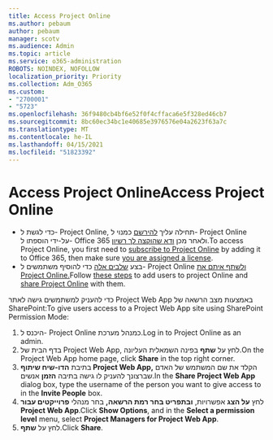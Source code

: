 ```yaml
---
title: Access Project Online
ms.author: pebaum
author: pebaum
manager: scotv
ms.audience: Admin
ms.topic: article
ms.service: o365-administration
ROBOTS: NOINDEX, NOFOLLOW
localization_priority: Priority
ms.collection: Adm_O365
ms.custom:
- "2700001"
- "5723"
ms.openlocfilehash: 36f9480cb4bf6e52f0f4cffaca6e5f328ed46cb7
ms.sourcegitcommit: 8bc60ec34bc1e40685e3976576e04a2623f63a7c
ms.translationtype: MT
ms.contentlocale: he-IL
ms.lasthandoff: 04/15/2021
ms.locfileid: "51823392"
---
```

# <a name="access-project-online"></a><span data-ttu-id="9f381-102">Access Project Online</span><span class="sxs-lookup"><span data-stu-id="9f381-102">Access Project Online</span></span>

- <span data-ttu-id="9f381-103">כדי לגשת ל- Project Online, תחילה עליך [להירשם](https://docs.microsoft.com/ProjectOnline/get-started-with-project-online) כמנוי ל- Project Online על-ידי הוספתו ל- Office 365 ולאחר מכן [ודא שהוקצה לך רשיון](https://docs.microsoft.com/ProjectOnline/step-1-sign-up-for-project-online#next-make-sure-you-can-get-in).</span><span class="sxs-lookup"><span data-stu-id="9f381-103">To access Project Online, you first need to [subscribe to Project Online](https://docs.microsoft.com/ProjectOnline/get-started-with-project-online) by adding it to Office 365, then make sure [you are assigned a license](https://docs.microsoft.com/ProjectOnline/step-1-sign-up-for-project-online#next-make-sure-you-can-get-in).</span></span>
- <span data-ttu-id="9f381-104">בצע [שלבים אלה](https://docs.microsoft.com/ProjectOnline/step-2-add-people-to-project-online) כדי להוסיף משתמשים ל- Project Online [ולשתף איתם את Project Online.](https://docs.microsoft.com/ProjectOnline/step-2-add-people-to-project-online#4-finally-share-project-online-with-the-people-you-added)</span><span class="sxs-lookup"><span data-stu-id="9f381-104">Follow [these steps](https://docs.microsoft.com/ProjectOnline/step-2-add-people-to-project-online) to add users to project Online and [share Project Online](https://docs.microsoft.com/ProjectOnline/step-2-add-people-to-project-online#4-finally-share-project-online-with-the-people-you-added) with them.</span></span>

<span data-ttu-id="9f381-105">כדי להעניק למשתמשים גישה לאתר Project Web App באמצעות מצב הרשאה של SharePoint:</span><span class="sxs-lookup"><span data-stu-id="9f381-105">To give users access to a Project Web App site using SharePoint Permission Mode:</span></span>

1. <span data-ttu-id="9f381-106">היכנס ל- Project Online כמנהל מערכת.</span><span class="sxs-lookup"><span data-stu-id="9f381-106">Log in to Project Online as an admin.</span></span>
2. <span data-ttu-id="9f381-107">בדף הבית של Project Web App, לחץ על **שתף** בפינה השמאלית העליונה.</span><span class="sxs-lookup"><span data-stu-id="9f381-107">On the Project Web App home page, click **Share** in the top right corner.</span></span>
3. <span data-ttu-id="9f381-108">בתיבת **הדו-שיח שיתוף Project Web App,** הקלד את שם המשתמש של האדם שברצונך להעניק לו גישה בתיבה **הזמן** אנשים.</span><span class="sxs-lookup"><span data-stu-id="9f381-108">In the **Share Project Web App** dialog box, type the username of the person you want to give access to in the **Invite People** box.</span></span>
4. <span data-ttu-id="9f381-109">לחץ **על הצג** אפשרויות, **ובתפריט בחר רמת הרשאה,** בחר מנהלי **פרוייקטים עבור Project Web App**.</span><span class="sxs-lookup"><span data-stu-id="9f381-109">Click **Show Options**, and in the **Select a permission level** menu, select **Project Managers for Project Web App**.</span></span>
5. <span data-ttu-id="9f381-110">לחץ על **שתף**.</span><span class="sxs-lookup"><span data-stu-id="9f381-110">Click **Share**.</span></span>
